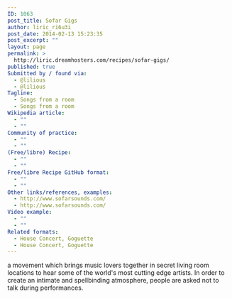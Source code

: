 ```yaml
---
ID: 1063
post_title: Sofar Gigs
author: liric_ri6u3i
post_date: 2014-02-13 15:23:35
post_excerpt: ""
layout: page
permalink: >
  http://liric.dreamhosters.com/recipes/sofar-gigs/
published: true
Submitted by / found via:
  - @lilious
  - @lilious
Tagline:
  - Songs from a room
  - Songs from a room
Wikipedia article:
  - ""
  - ""
Community of practice:
  - ""
  - ""
(Free/libre) Recipe:
  - ""
  - ""
Free/libre Recipe GitHub format:
  - ""
  - ""
Other links/references, examples:
  - http://www.sofarsounds.com/
  - http://www.sofarsounds.com/
Video example:
  - ""
  - ""
Related formats:
  - House Concert, Goguette
  - House Concert, Goguette
---
```

a  movement which brings music lovers together in secret living room locations to hear some of the world's most cutting edge artists. In order to create an intimate and spellbinding atmosphere, people are asked not to talk during performances.